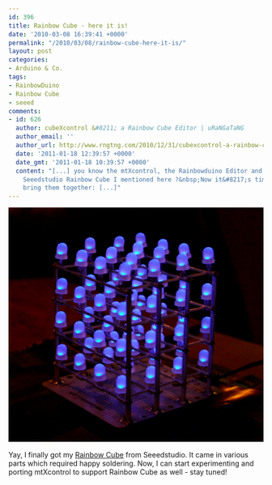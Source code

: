 ```yaml
---
id: 396
title: Rainbow Cube - here it is!
date: '2010-03-08 16:39:41 +0000'
permalink: "/2010/03/08/rainbow-cube-here-it-is/"
layout: post
categories:
- Arduino & Co.
tags:
- RainbowDuino
- Rainbow Cube
- seeed
comments:
- id: 626
  author: cubeXcontrol &#8211; a Rainbow Cube Editor | uRaNGaTaNG
  author_email: ''
  author_url: http://www.rngtng.com/2010/12/31/cubexcontrol-a-rainbow-cube-editor/
  date: '2011-01-18 12:39:57 +0000'
  date_gmt: '2011-01-18 10:39:57 +0000'
  content: "[...] you know the mtXcontrol, the Rainbowduino Editor and the awesome
    Seeedstudio Rainbow Cube I mentioned here ?&nbsp;Now it&#8217;s time &nbsp;to
    bring them together: [...]"
---
```

![](/files/2010/09/Screen-shot-2010-09-02-at-22.40.09.png)

Yay, I finally got my [Rainbow Cube](http://www.seeedstudio.com/depot/rainbow-cube-kit-rgb-4x4x4-rainbowduino-compatible-p-596.html?cPath=71&zenid=6f5af82edb45a559db6dd5e4531b5faf) from Seeedstudio. It came in various parts which required happy soldering. Now, I can start experimenting and porting mtXcontrol to support Rainbow Cube as well - stay tuned!